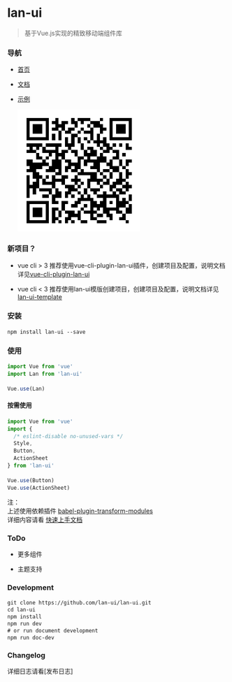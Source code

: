 # lan-ui

> 基于Vue.js实现的精致移动端组件库

### 导航

- [首页](https://lan-ui.github.io/)
- [文档](https://lan-ui.github.io/#/zh-CN)
- [示例](https://lan-ui.github.io/#/zh-CN/example)

  ![示例二维码](./assets/example-qr.png)

### 新项目？

- vue cli > 3
  推荐使用vue-cli-plugin-lan-ui插件，创建项目及配置，说明文档详见[vue-cli-plugin-lan-ui](https://www.npmjs.com/package/vue-cli-plugin-lan-ui)

- vue cli < 3
  推荐使用lan-ui模版创建项目，创建项目及配置，说明文档详见[lan-ui-template](https://github.com/lan-ui/lan-ui-template)

### 安装

```shell
npm install lan-ui --save
```

### 使用

```js
import Vue from 'vue'
import Lan from 'lan-ui'

Vue.use(Lan)
```

#### 按需使用

```js
import Vue from 'vue'
import {
  /* eslint-disable no-unused-vars */
  Style,
  Button,
  ActionSheet
} from 'lan-ui'

Vue.use(Button)
Vue.use(ActionSheet)
```

注：  
上述使用依赖插件 [babel-plugin-transform-modules](https://www.npmjs.com/package/babel-plugin-transform-modules)  
详细内容请看 [快速上手文档](https://lan-ui.github.io/#/zh-CN/docs/quick-start)

### ToDo

- 更多组件

- 主题支持

### Development

```shell
git clone https://github.com/lan-ui/lan-ui.git
cd lan-ui
npm install
npm run dev
# or run document development
npm run doc-dev
```

### Changelog

详细日志请看[发布日志]
